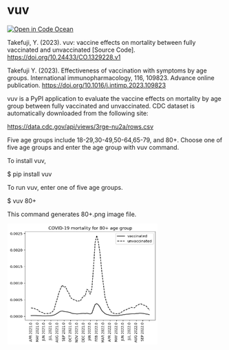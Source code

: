 # vuv
[![Open in Code Ocean](https://codeocean.com/codeocean-assets/badge/open-in-code-ocean.svg)](https://codeocean.com/capsule/1476065/tree)

Takefuji, Y. (2023). vuv: vaccine effects on mortality between fully vaccinated and unvaccinated [Source Code]. https://doi.org/10.24433/CO.1329228.v1

Takefuji Y. (2023). Effectiveness of vaccination with symptoms by age groups. International immunopharmacology, 116, 109823. Advance online publication. https://doi.org/10.1016/j.intimp.2023.109823

vuv is a PyPI application to evaluate the vaccine effects on mortality by age group 
between fully vaccinated and unvaccinated. 
CDC dataset is automatically downloaded from the following site:

https://data.cdc.gov/api/views/3rge-nu2a/rows.csv

Five age groups include 18-29,30-49,50-64,65-79, and 80+. 
Choose one of five age groups and enter the age group with vuv command.

To install vuv, 

$ pip install vuv

To run vuv, enter one of five age groups.

$ vuv 80+

This command generates 80+.png image file.

<img src=https://github.com/ytakefuji/vuv/raw/main/80%2B.png  width=350 height=280>
